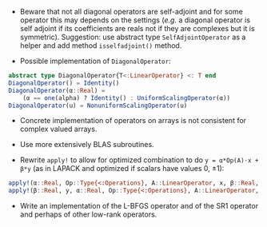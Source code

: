
* Beware that not all diagonal operators are self-adjoint and for some operator
  this may depends on the settings (*e.g.* a diagonal operator is self adjoint
  if its coefficients are reals not if they are complexes but it is symmetric).
  Suggestion: use abstract type `SelfAdjointOperator` as a helper and add
  method `isselfadjoint()` method.

* Possible implementation of `DiagonalOperator`:

```julia
abstract type DiagonalOperator{T<:LinearOperator} <: T end
DiagonalOperator() = Identity()
DiagonalOperator(α::Real) =
    (α == one(alpha) ? Identity() : UniformScalingOperator(α))
DiagonalOperator(u) = NonuniformScalingOperator(u)
```

* Concrete implementation of operators on arrays is not consistent for
  complex valued arrays.

* Use more extensively BLAS subroutines.

* Rewrite `apply!` to allow for optimized combination to do `y = α*Op(A)⋅x +
  β*y` (as in LAPACK and optimized if scalars have values 0, ±1):

```julia
apply!(α::Real, Op::Type{<:Operations}, A::LinearOperator, x, β::Real, y)
apply!(β::Real, y, α::Real, Op::Type{<:Operations}, A::LinearOperator, x)
```

* Write an implementation of the L-BFGS operator and of the SR1 operator and
  perhaps of other low-rank operators.
